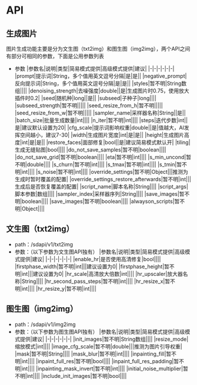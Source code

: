 # API
## 生成图片
图片生成功能主要是分为文生图（txt2img）和图生图（img2img），两个API之间有部分可相同的参数，下面是公用参数列表
- 参数
  |参数名|说明|类型|简易模式提供|高级模式提供|建议|
  |-|-|-|-|-|-|
  |prompt|提示词|String，多个值用英文逗号分隔|是|是||
  |negative_prompt|反向提示词|String，多个值用英文逗号分隔|是|是||
  |styles|暂不明|String数组||||
  |denoising_strength|去噪强度|double||是|生成图片时0.75，使用放大插件时0.2|
  |seed|随机种|long||是||
  |subseed|子种子|long||||
  |subseed_strength|暂不明|||||
  |seed_resize_from_h|暂不明|||||
  |seed_resize_from_w|暂不明|||||
  |sampler_name|采样器名称|String||是||
  |batch_size|批量生成数量|int||||
  |n_iter|暂不明|int||||
  |steps|迭代步数|int||是|建议默认设置为20|
  |cfg_scale|提示词影响权重|double||是|值越大，AI发挥空间越小，建议7-30|
  |width|生成图片宽度|int|是|是||
  |height|生成图片高度|int|是|是||
  |restore_faces|面部修复|bool||是|建议简易模式默认开|
  |tiling|生成无缝贴图|bool||||
  |do_not_save_samples|暂不明|boolean||||
  |do_not_save_grid|暂不明|boolean||||
  |eta|暂不明|int||||
  |s_min_uncond|暂不明|double||||
  |s_churn|暂不明|int||||
  |s_tmax|暂不明|int||||
  |s_tmin|暂不明|int||||
  |s_noise|暂不明|int||||
  |override_settings|暂不明|Object|||推测为生成时暂时覆盖的配置|
  |override_settings_restore_afterwards|暂不明|int|||生成后是否恢复覆盖的配置|
  |script_name|脚本名称|String||||
  |script_args|脚本参数|数组||||
  |sampler_index|采样器序列|String||||
  |save_images|暂不明|boolean||||
  |save_images|暂不明|boolean||||
  |alwayson_scripts|暂不明|Object||||

## 文生图（txt2img）
- path：/sdapi/v1/txt2img
- 参数：（以下参数为文生图API独有）
  |参数名|说明|类型|简易模式提供|高级模式提供|建议|
  |-|-|-|-|-|-|
  |enable_hr|是否使用高清修复|bool||||
  |firstphase_width|暂不明|int|||建议设置为0|
  |firstphase_height|暂不明|int|||建议设置为0|
  |hr_scale|高清放大倍数|int||||
  |hr_upscaler|放大器名称|String||||
  |hr_second_pass_steps|暂不明|int||||
  |hr_resize_x|暂不明|int||||
  |hr_resize_y|暂不明|int||||

## 图生图（img2img）
- path：/sdapi/v1/img2img
- 参数：（以下参数为图生图API独有）
  |参数名|说明|类型|简易模式提供|高级模式提供|建议|
  |-|-|-|-|-|-|
  |init_images|暂不明|String数组||||
  |resize_mode|缩放模式|int||||
  |image_cfg_scale|暂不明|double|||推测为图片引导权重|
  |mask|暂不明|String||||
  |mask_blur|暂不明|int||||
  |inpainting_fill|暂不明|int||||
  |inpaint_full_res|暂不明|bool||||
  |inpaint_full_res_padding|暂不明|int||||
  |inpainting_mask_invert|暂不明|int||||
  |initial_noise_multiplier|暂不明|int||||
  |include_init_images|暂不明|bool||||

